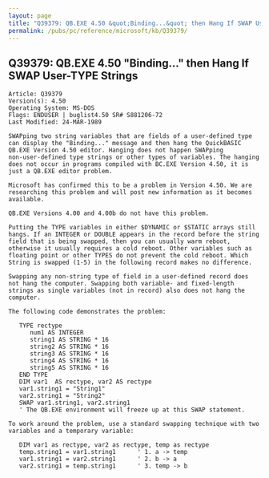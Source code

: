 ```yaml
---
layout: page
title: "Q39379: QB.EXE 4.50 &quot;Binding...&quot; then Hang If SWAP User-TYPE Strings"
permalink: /pubs/pc/reference/microsoft/kb/Q39379/
---
```


## Q39379: QB.EXE 4.50 &quot;Binding...&quot; then Hang If SWAP User-TYPE Strings

	Article: Q39379
	Version(s): 4.50
	Operating System: MS-DOS
	Flags: ENDUSER | buglist4.50 SR# S881206-72
	Last Modified: 24-MAR-1989
	
	SWAPping two string variables that are fields of a user-defined type
	can display the "Binding..." message and then hang the QuickBASIC
	QB.EXE Version 4.50 editor. Hanging does not happen SWAPping
	non-user-defined type strings or other types of variables. The hanging
	does not occur in programs compiled with BC.EXE Version 4.50, it is
	just a QB.EXE editor problem.
	
	Microsoft has confirmed this to be a problem in Version 4.50. We are
	researching this problem and will post new information as it becomes
	available.
	
	QB.EXE Versions 4.00 and 4.00b do not have this problem.
	
	Putting the TYPE variables in either $DYNAMIC or $STATIC arrays still
	hangs. If an INTEGER or DOUBLE appears in the record before the string
	field that is being swapped, then you can usually warm reboot,
	otherwise it usually requires a cold reboot. Other variables such as
	floating point or other TYPES do not prevent the cold reboot. Which
	String is swapped (1-5) in the following record makes no difference.
	
	Swapping any non-string type of field in a user-defined record does
	not hang the computer. Swapping both variable- and fixed-length
	strings as single variables (not in record) also does not hang the
	computer.
	
	The following code demonstrates the problem:
	
	   TYPE rectype
	      num1 AS INTEGER
	      string1 AS STRING * 16
	      string2 AS STRING * 16
	      string3 AS STRING * 16
	      string4 AS STRING * 16
	      string5 AS STRING * 16
	   END TYPE
	   DIM var1  AS rectype, var2 AS rectype
	   var1.string1 = "String1"
	   var2.string1 = "String2"
	   SWAP var1.string1, var2.string1
	   ' The QB.EXE environment will freeze up at this SWAP statement.
	
	To work around the problem, use a standard swapping technique with two
	variables and a temporary variable:
	
	   DIM var1 as rectype, var2 as rectype, temp as rectype
	   temp.string1 = var1.string1      ' 1. a -> temp
	   var1.string1 = var2.string1      ' 2. b -> a
	   var2.string1 = temp.string1      ' 3. temp -> b
